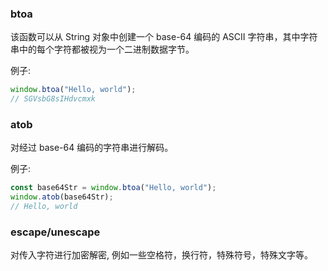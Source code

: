 ### btoa

该函数可以从 String 对象中创建一个 base-64 编码的 ASCII 字符串，其中字符串中的每个字符都被视为一个二进制数据字节。

例子:

```javascript
window.btoa("Hello, world");
// SGVsbG8sIHdvcmxk
```

### atob

对经过 base-64 编码的字符串进行解码。

例子:

```javascript
const base64Str = window.btoa("Hello, world");
window.atob(base64Str);
// Hello, world
```

### escape/unescape

对传入字符进行加密解密, 例如一些空格符，换行符，特殊符号，特殊文字等。